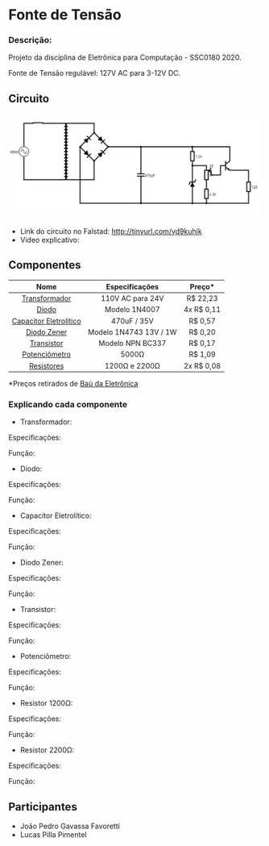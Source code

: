# Fonte de Tensão


### Descrição: 
Projeto da disciplina de Eletrônica para Computação - SSC0180 2020.

Fonte de Tensão regulável: 127V AC para 3-12V DC. 



## Circuito

![](diagrama.png)

- Link do circuito no Falstad: http://tinyurl.com/yd9kuhjk
- Video explicativo: 



## Componentes

| Nome | Especificações | Preço\* |
|:---:|:---:|:---:|
| [Transformador](https://www.baudaeletronica.com.br/transformador-trafo-12v-12v-500ma-110-220vac.html) | 110V AC para 24V | R$ 22,23 |
| [Diodo](https://www.baudaeletronica.com.br/transistor-npn-bc337.html) | Modelo 1N4007 | 4x R$ 0,11 |
| [Capacitor Eletrolítico](https://www.baudaeletronica.com.br/capacitor-eletrolitico-470uf-35v.html) | 470uF / 35V | R$ 0,57 |
| [Diodo Zener](https://www.baudaeletronica.com.br/diodo-zener-1n4743-13v-1w.html) | Modelo 1N4743 13V / 1W | R$ 0,20 |
| [Transistor](https://www.baudaeletronica.com.br/transistor-npn-bc337.html) | Modelo NPN BC337 | R$ 0,17 |
| [Potenciômetro](https://www.baudaeletronica.com.br/potenciometro-linear-de-5k-5000.html) | 5000Ω | R$ 1,09 |
| [Resistores](https://www.baudaeletronica.com.br/resistor-1k2-5-1-4w.html) | 1200Ω e 2200Ω | 2x R$ 0,08 |
  \*Preços retirados de [Baú da Eletrônica](https://www.baudaeletronica.com.br/?gclid=EAIaIQobChMIxuPE1v6D6gIVl4aRCh1Mmwj7EAAYASAAEgI8n_D_BwE)


### Explicando cada componente

- Transformador:

Especificações:

Função:

- Diodo:

Especificações:

Função:

- Capacitor Eletrolítico:

Especificações:

Função:

- Diodo Zener:

Especificações:

Função:

- Transistor:

Especificações:

Função:

- Potenciômetro:

Especificações:

Função:

- Resistor 1200Ω:

Especificações:

Função:

- Resistor 2200Ω:

Especificações:

Função:



## Participantes
- João Pedro Gavassa Favoretti
- Lucas Pilla Pimentel
